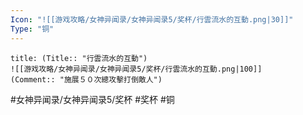 ```yaml
---
Icon: "![[游戏攻略/女神异闻录/女神异闻录5/奖杯/行雲流水的互動.png|30]]"
Type: "铜"
---
```

```ad-common-bronze-trophy
title: (Title:: "行雲流水的互動")
![[游戏攻略/女神异闻录/女神异闻录5/奖杯/行雲流水的互動.png|100]]
(Comment:: "施展５０次總攻擊打倒敵人")
```

#女神异闻录/女神异闻录5/奖杯 #奖杯 #铜
